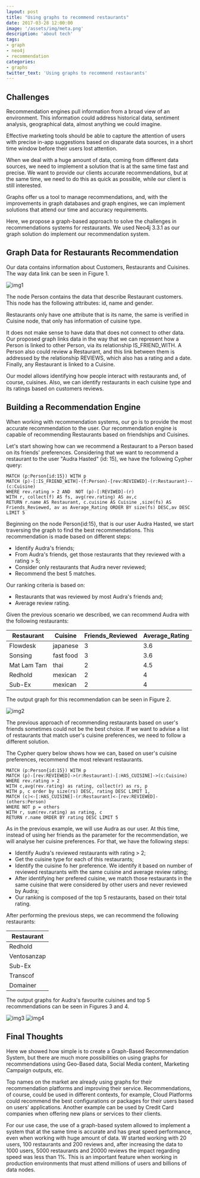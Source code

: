 ```yaml
---
layout: post
title: "Using graphs to recommend restaurants"
date: 2017-03-28 12:00:00
image: '/assets/img/meta.png'
description: 'about tech'
tags:
- graph
- neo4j
- recommendation
categories:
- graphs
twitter_text: 'Using graphs to recommend restaurants'
---
```


## Challenges
Recommendation engines pull information from a broad view of an environment. This information could address historical data, sentiment analysis, geographical data, almost anything we could imagine. 

Effective marketing tools should be able to capture the attention of users with precise in-app suggestions based on disparate data sources, in a short time window before their users lost attention. 

When we deal with a huge amount of data, coming from different data sources, we need to implement a solution that is at the same time fast and precise. We want to provide our clients accurate recommendations, but at the same time, we need to do this as quick as possible, while our client is still interested.

Graphs offer us a tool to manage recommendations, and, with the improvements in graph databases and graph engines, we can implement solutions that attend our time and accuracy requirements.

Here, we propose a graph-based approach to solve the challenges in recommendations systems for restaurants. We used Neo4j 3.3.1 as our graph solution do implement our recommendation system.

## Graph Data for Restaurants Recommendation
Our data contains information about Customers, Restaurants and Cuisines. The way data link can be seen in Figure 1.

![img1](/assets/img/meta.png)

The node Person contains the data that describe Restaurant customers. This node has the following attributes: id, name and gender. 

Restaurants only have one attribute that is its name, the same is verified in Cuisine node, that only has information of cuisine type.

It does not make sense to have data that does not connect to other data. Our proposed graph links data in the way that we can represent how a Person is linked to other Person, via its relationship IS_FRIEND_WITH. A Person also could review a Restaurant, and this link between them is addressed by the relationship REVIEWS, which also has a rating and a date. Finally, any Restaurant is linked to a Cuisine.

Our model allows identifying how people interact with restaurants and, of course,  cuisines.  Also,  we can identify restaurants in each cuisine type and its ratings based on customers reviews.

## Building a Recommendation Engine
When working with recommendation systems, our go is to provide the most accurate recommendation to the user. Our recommendation engine is capable of recommending Restaurants based on friendships and Cuisines. 

Let's start showing how can we recommend a Restaurant to a Person based on its friends' preferences.  Considering that we want to recommend a restaurant to the user "Audra Hasted" (id: 15), we have the following Cypher query:

```
MATCH (p:Person{id:15}) WITH p
MATCH (p)-[:IS_FRIEND_WITH]-(f:Person)-[rev:REVIEWED]-(r:Restaurant)--(c:Cuisine)
WHERE rev.rating > 2 AND  NOT (p)-[:REVIWED]-(r)
WITH r, collect(f) AS fs, avg(rev.rating) AS av,c
RETURN r.name AS Restaurant, c.cuisine AS Cuisine ,size(fs) AS Friends_Reviewed, av as Average_Rating ORDER BY size(fs) DESC,av DESC LIMIT 5
```

Beginning on the node Person{id:15}, that is our user Audra Hasted, we start traversing the graph to find the best recommendations. This recommendation is made based on different steps:

* Identify Audra's friends;
* From Audra's friends, get those restaurants that they reviewed with a rating > 5;
* Consider only restaurants that Audra never reviewed;
* Recommend the best 5 matches.

Our ranking criteria is based on:
    
* Restaurants that was reviewed by most Audra's friends and;
* Average review rating.

Given the previous scenario we described, we can recommend Audra with the following restaurants:

|Restaurant	| Cuisine	| Friends_Reviewed	| Average_Rating|
|---|---|---|---|
|Flowdesk|	japanese|	3	|3.6|
|Sonsing|fast food|	3	|3.6|
|Mat Lam Tam|thai|	2	|4.5|
|Redhold|mexican|	2	|4|
|Sub-Ex|mexican|	2	|4|

The output graph for this recommendation can be seen in Figure 2.

![img2](/assets/img/reco1.png)


The previous approach of recommending restaurants based on user's friends sometimes could not be the best choice. If we want to advise a list of restaurants that match user's cuisine preferences, we need to follow a different solution.

The Cypher query below shows how we can, based on user's cuisine preferences, recommend the most relevant restaurants.

```
MATCH (p:Person{id:15}) WITH p
MATCH (p)-[rev:REVIEWED]->(r:Restaurant)-[:HAS_CUISINE]->(c:Cuisine)
WHERE rev.rating > 2
WITH c,avg(rev.rating) as rating, collect(r) as rs, p
WITH p, c order by size(rs) DESC, rating DESC LIMIT 1,
MATCH (c)<-[:HAS_CUISINE]-(r:Restaurant)<-[rev:REVIEWED]-(others:Person)
WHERE NOT p = others
WITH r, sum(rev.rating) as rating, c
RETURN r.name ORDER BY rating DESC LIMIT 5
```

As in the previous example, we will use Audra as our user. At this time, instead of using her friends as the parameter for the recommendation, we will analyse her cuisine preferences.  For that, we have the following steps:

* Identify Audra's reviewed restaurants with rating > 2;
* Get the cuisine type for each of this restaurants;
* Identify the cuisine fo her preference. We identify it based on number of reviewed restaurants with the same cuisine and average review rating;
* After identifying her prefered cuisine, we match those restaurants in the same cuisine that were considered by other users and never reviewed by Audra;
* Our ranking is composed of the top 5 restaurants, based on their total rating.

After performing the previous steps, we can recommend the following restaurants:

|Restaurant	|
|---|
|Redhold|
|Ventosanzap|
|Sub-Ex|
|Transcof|
|Domainer|

The output graphs for Audra's favourite cuisines and top 5  recommendations can be seen in Figures 3 and 4.

![img3](/assets/img/favcuisines.png)
![img4](/assets/img/reco2.png)

## Final Thoughts
Here we showed how simple is to create a Graph-Based Recommendation System, but there are much more possibilities on using graphs for recommendations using Geo-Based data, Social Media content, Marketing Campaign outputs, etc. 

Top names on the market are already using graphs for their recommendation platforms and improving their service.  Recommendations, of course, could be used in different contexts, for example, Cloud Platforms could recommend the best configurations or packages for their users based on users' applications. Another example can be used by Credit Card companies when offering new plans or services to their clients.

For our use case, the use of a graph-based system allowed to implement a system that at the same time is accurate and has great speed performance, even when working with huge amount of data. W started working with 20 users, 100 restaurants and 200 reviews and, after increasing the data to 1000 users, 5000 restaurants and 20000 reviews the impact regarding speed was less than 1%. This is an important feature when working in production environments that must attend millions of users and billions of data nodes.